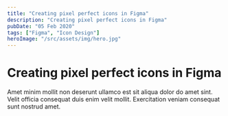 ```yaml
---
title: "Creating pixel perfect icons in Figma"
description: "Creating pixel perfect icons in Figma"
pubDate: "05 Feb 2020"
tags: ["Figma", "Icon Design"]
heroImage: "/src/assets/img/hero.jpg"
---
```


# Creating pixel perfect icons in Figma

Amet minim mollit non deserunt ullamco est sit aliqua dolor do amet sint. Velit officia consequat duis enim velit mollit. Exercitation veniam consequat sunt nostrud amet.